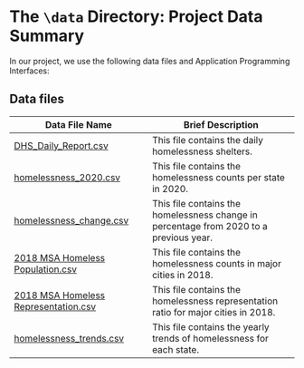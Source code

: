 # The `\data` Directory: Project Data Summary 

In our project, we use the following data files and Application Programming Interfaces:

## Data files 
|Data File Name | Brief Description|
|---------------| -----------------|
|[DHS_Daily_Report.csv](https://github.com/info201a-au2022/project-group-3-section-ag/blob/main/data/DHS_Daily_Report.csv) | This file contains the daily homelessness shelters.
|[homelessness_2020.csv](https://github.com/info201a-au2022/project-group-3-section-ag/blob/main/data/homelessness_2020.csv) | This file contains the homelessness counts per state in 2020.
|[homelessness_change.csv](https://github.com/info201a-au2022/project-group-3-section-ag/blob/main/data/homelessness_change.csv) | This file contains the homelessness change in percentage from 2020 to a previous year.
|[2018 MSA Homeless Population.csv](https://raw.githubusercontent.com/info201a-au2022/project-group-3-section-ag/main/data/2018%20MSA%20Homeless%20Population.csv) | This file contains the homelessness counts in major cities in 2018.
|[2018 MSA Homeless Representation.csv](https://raw.githubusercontent.com/info201a-au2022/project-group-3-section-ag/main/data/2018%20MSA%20Homeless%20Representation.csv) | This file contains the homelessness representation ratio for major cities in 2018.
|[homelessness_trends.csv](https://github.com/info201a-au2022/project-group-3-section-ag/blob/main/data/homelessness_trends.csv) | This file contains the yearly trends of homelessness for each state.

